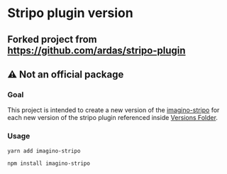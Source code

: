 # Stripo plugin version

## Forked project from https://github.com/ardas/stripo-plugin

## ⚠️ Not an official package

### Goal

This project is intended to create a new version of the [imagino-stripo](https://www.npmjs.com/package/imagino-stripo) for each new version of the stripo plugin referenced inside [Versions Folder](https://github.com/imaginoCDP/stripo-plugin/tree/master/Versions).

### Usage

`yarn add imagino-stripo`

`npm install imagino-stripo`
